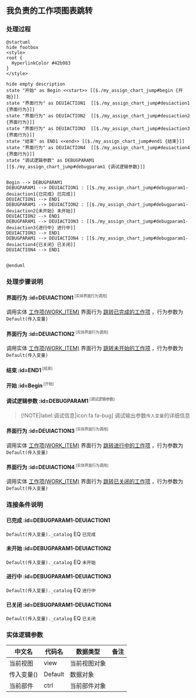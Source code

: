 ## 我负责的工作项图表跳转 <!-- {docsify-ignore-all} -->

   

### 处理过程

```plantuml
@startuml
hide footbox
<style>
root {
  HyperlinkColor #42b983
}
</style>

hide empty description
state "开始" as Begin <<start>> [[$./my_assign_chart_jump#begin {开始}]]
state "界面行为" as DEUIACTION1  [[$./my_assign_chart_jump#deuiaction1 {界面行为}]]
state "界面行为" as DEUIACTION2  [[$./my_assign_chart_jump#deuiaction2 {界面行为}]]
state "界面行为" as DEUIACTION3  [[$./my_assign_chart_jump#deuiaction3 {界面行为}]]
state "结束" as END1 <<end>> [[$./my_assign_chart_jump#end1 {结束}]]
state "界面行为" as DEUIACTION4  [[$./my_assign_chart_jump#deuiaction4 {界面行为}]]
state "调试逻辑参数" as DEBUGPARAM1  [[$./my_assign_chart_jump#debugparam1 {调试逻辑参数}]]


Begin --> DEBUGPARAM1
DEBUGPARAM1 --> DEUIACTION1 : [[$./my_assign_chart_jump#debugparam1-deuiaction1{已完成} 已完成]]
DEUIACTION1 --> END1
DEBUGPARAM1 --> DEUIACTION2 : [[$./my_assign_chart_jump#debugparam1-deuiaction2{未开始} 未开始]]
DEUIACTION2 --> END1
DEBUGPARAM1 --> DEUIACTION3 : [[$./my_assign_chart_jump#debugparam1-deuiaction3{进行中} 进行中]]
DEUIACTION3 --> END1
DEBUGPARAM1 --> DEUIACTION4 : [[$./my_assign_chart_jump#debugparam1-deuiaction4{已关闭} 已关闭]]
DEUIACTION4 --> END1


@enduml
```


### 处理步骤说明

#### 界面行为 :id=DEUIACTION1<sup class="footnote-symbol"> <font color=gray size=1>[实体界面行为调用]</font></sup>



调用实体 [工作项(WORK_ITEM)](module/ProjMgmt/work_item.md) 界面行为 [跳转已完成的工作项](module/ProjMgmt/work_item#界面行为) ，行为参数为`Default(传入变量)`

#### 界面行为 :id=DEUIACTION2<sup class="footnote-symbol"> <font color=gray size=1>[实体界面行为调用]</font></sup>



调用实体 [工作项(WORK_ITEM)](module/ProjMgmt/work_item.md) 界面行为 [跳转未开始的工作项](module/ProjMgmt/work_item#界面行为) ，行为参数为`Default(传入变量)`

#### 结束 :id=END1<sup class="footnote-symbol"> <font color=gray size=1>[结束]</font></sup>




#### 开始 :id=Begin<sup class="footnote-symbol"> <font color=gray size=1>[开始]</font></sup>




#### 调试逻辑参数 :id=DEBUGPARAM1<sup class="footnote-symbol"> <font color=gray size=1>[调试逻辑参数]</font></sup>



> [!NOTE|label:调试信息|icon:fa fa-bug]
> 调试输出参数`传入变量`的详细信息

#### 界面行为 :id=DEUIACTION3<sup class="footnote-symbol"> <font color=gray size=1>[实体界面行为调用]</font></sup>



调用实体 [工作项(WORK_ITEM)](module/ProjMgmt/work_item.md) 界面行为 [跳转进行中的工作项](module/ProjMgmt/work_item#界面行为) ，行为参数为`Default(传入变量)`

#### 界面行为 :id=DEUIACTION4<sup class="footnote-symbol"> <font color=gray size=1>[实体界面行为调用]</font></sup>



调用实体 [工作项(WORK_ITEM)](module/ProjMgmt/work_item.md) 界面行为 [跳转已关闭的工作项](module/ProjMgmt/work_item#界面行为) ，行为参数为`Default(传入变量)`

### 连接条件说明
#### 已完成 :id=DEBUGPARAM1-DEUIACTION1

```Default(传入变量)._catalog``` EQ ```已完成```
#### 未开始 :id=DEBUGPARAM1-DEUIACTION2

```Default(传入变量)._catalog``` EQ ```未开始```
#### 进行中 :id=DEBUGPARAM1-DEUIACTION3

```Default(传入变量)._catalog``` EQ ```进行中```
#### 已关闭 :id=DEBUGPARAM1-DEUIACTION4

```Default(传入变量)._catalog``` EQ ```已关闭```


### 实体逻辑参数

|    中文名   |    代码名    |  数据类型      |备注 |
| --------| --------| --------  | --------   |
|当前视图|view|当前视图对象||
|传入变量(<i class="fa fa-check"/></i>)|Default|数据对象||
|当前部件|ctrl|当前部件对象||
